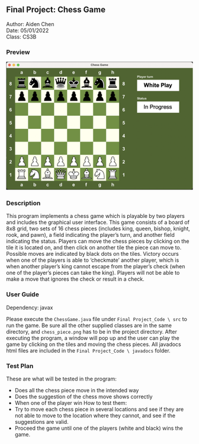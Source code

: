 ## Final Project: Chess Game

Author: Aiden Chen <br>
Date: 05/01/2022 <br>
Class: CS3B

### Preview

![game-preview](preview.png)

### Description

This program implements a chess game which is playable by two players and includes the
graphical user interface. This game consists of a board of 8x8 grid, two sets of 16 chess pieces
(includes king, queen, bishop, knight, rook, and pawn), a field indicating the player’s turn, and
another field indicating the status. Players can move the chess pieces by clicking on the tile it is
located on, and then click on another tile the piece can move to. Possible moves are indicated by black
dots on the tiles. Victory occurs when one of the players is able to ‘checkmate’ another player, which
is when another player’s king cannot escape from the player’s check (when one of the player’s pieces
can take the king). Players will not be able to make a move that ignores the check or result in a check.

### User Guide

Dependency: javax

Please execute the `ChessGame.java` file under `Final Project_Code \ src` to run the game.
Be sure all the other supplied classes are in the same directory, and `chess_piece.png` has to be in the
project directory.
After executing the program, a window will pop up and the user can play the game by clicking on the
tiles and moving the chess pieces.
All javadocs html files are included in the `Final Project_Code \ javadocs` folder.

### Test Plan

These are what will be tested in the program:
- Does all the chess piece move in the intended way
- Does the suggestion of the chess move shows correctly
- When one of the player win
  How to test them:
- Try to move each chess piece in several locations and see if they are not able to
  move to the location where they cannot, and see if the suggestions are valid.
- Proceed the game until one of the players (white and black) wins the game.
